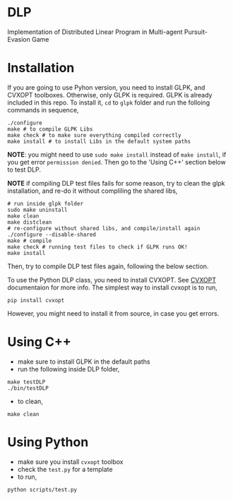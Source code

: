# DLP
Implementation of Distributed Linear Program in Multi-agent Pursuit-Evasion Game

# Installation
If you are going to use Pyhon version, you need to install GLPK, and CVXOPT toolboxes. Otherwise, only GLPK is required.
GLPK is already included in this repo. To install it,
```cd``` to ```glpk``` folder and run the folloing commands in sequence,
```
./configure
make # to compile GLPK Libs
make check # to make sure everything compiled correctly
make install # to install Libs in the default system paths
```
**NOTE**: you might need to use ```sudo make install``` instead of ```make install```, if you get error ```permission denied```.
Then go to the 'Using C++' section below to test DLP.

**NOTE** if compiling DLP test files fails for some reason, try to clean the glpk installation, and re-do it without compliling the shared libs,
```
# run inside glpk folder
sudo make uninstall
make clean
make distclean
# re-configure without shared libs, and compile/install again
./configure --disable-shared
make # compile
make check # running test files to check if GLPK runs OK!
make install
```
Then, try to  compile DLP test files again, following the below section.

To use the Python DLP class, you need to install CVXOPT. See [CVXOPT](http://cvxopt.org/install/index.html) documentaion for more info. The simplest way to install cvxopt is to run,
```
pip install cvxopt
```
However, you might need to install it from source, in case you get errors.

# Using C++
* make sure to install GLPK in the default paths
* run the following inside DLP folder,
```
make testDLP
./bin/testDLP
```
* to clean,
```
make clean
```

# Using Python
* make sure you install ```cvxopt``` toolbox
* check the ```test.py``` for a template
* to run,
```
python scripts/test.py
```
